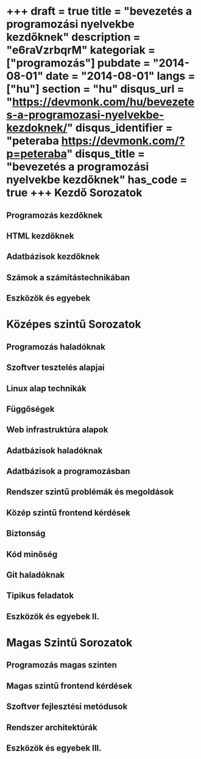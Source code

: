 +++
draft = true
title = "bevezetés a programozási nyelvekbe kezdőknek"
description = "e6raVzrbqrM"
kategoriak = ["programozás"]
pubdate = "2014-08-01"
date = "2014-08-01"
langs = ["hu"]
section = "hu"
disqus_url = "https://devmonk.com/hu/bevezetes-a-programozasi-nyelvekbe-kezdoknek/"
disqus_identifier = "peteraba https://devmonk.com/?p=peteraba"
disqus_title = "bevezetés a programozási nyelvekbe kezdőknek"
has_code = true
+++
Kezdő Sorozatok
===============

Programozás kezdőknek
---------------------

HTML kezdőknek
--------------

Adatbázisok kezdőknek
---------------------

Számok a számítástechnikában
----------------------------

Eszközök és egyebek
-------------------


Középes szintű Sorozatok
========================

Programozás haladóknak
----------------------

Szoftver tesztelés alapjai
--------------------------

Linux alap technikák
--------------------

Függőségek
----------

Web infrastruktúra alapok
-------------------------

Adatbázisok haladóknak
----------------------

Adatbázisok a programozásban
----------------------------

Rendszer szintű problémák és megoldások
---------------------------------------

Közép szintű frontend kérdések
------------------------------

Biztonság
--------

Kód minőség
------------

Git haladóknak
--------------

Tipikus feladatok
-----------------

Eszközök és egyebek II.
-----------------------


Magas Szintű Sorozatok
======================

Programozás magas szinten
-------------------------

Magas szintű frontend kérdések
------------------------------

Szoftver fejlesztési metódusok
------------------------------

Rendszer architektúrák
----------------------

Eszközök és egyebek III.
------------------------